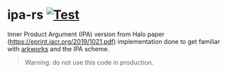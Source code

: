 # ipa-rs [![Test](https://github.com/arnaucube/ipa-rs/workflows/Test/badge.svg)](https://github.com/arnaucube/ipa-rs/actions?query=workflow%3ATest)

Inner Product Argument (IPA) version from Halo paper (https://eprint.iacr.org/2019/1021.pdf) implementation done to get familiar with [arkworks](https://arkworks.rs) and the IPA scheme.


> Warning: do not use this code in production.
